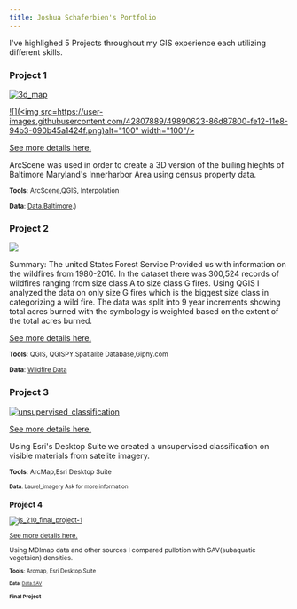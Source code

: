 ```yaml
---
title: Joshua Schaferbien's Portfolio
---
```


I've highlighed  5 Projects throughout my GIS experience each utilizing different skills.

### Project 1

[![3d_map](https://user-images.githubusercontent.com/42807889/49681322-cf3c1280-fa6d-11e8-81bf-d96f2be6bcce.GIF)](https://jrschaferb.github.io/Project%201/schaferbien_Project_1.html)

[![](<img src=https://user-images.githubusercontent.com/42807889/49890623-86d87800-fe12-11e8-94b3-090b45a1424f.png)alt="100" width="100"/>](https://user-images.githubusercontent.com/42807889/49681322-cf3c1280-fa6d-11e8-81bf-d96f2be6bcce.GIF)

[See more details here.](https://jrschaferb.github.io/Project%201/schaferbien_Project_1.html)

ArcScene was used in order to create a 3D version of the builing hieghts of Baltimore Maryland's Innerharbor Area using census property data.

<small>__Tools__: ArcScene,QGIS, Interpolation</small>

<small>__Data__:
[Data.Baltimore](https://data.baltimorecity.gov/Geographic/Building-Footprint-Shape/deus-s85f).)</small>

### Project 2

[![](https://media.giphy.com/media/Yk1Ld08LwKh4ytPH50/giphy.gif)](https://jrschaferb.github.io/Project%202/schaferbien_Project_2.html)

Summary: The united States Forest Service Provided us with information on the wildfires from 1980-2016. In the dataset there was 300,524 records of wildfires ranging from size class A to size class G fires. Using QGIS I analyzed the data on only size G fires which is the biggest size class in categorizing a wild fire. The data was split into 9 year increments showing total acres burned with the symbology is weighted based on the extent of the total acres burned.   

[See more details here.](https://jrschaferb.github.io/Project%202/schaferbien_Project_2.html)

<small>__Tools__: QGIS, QGISPY.Spatialite Database,Giphy.com</small>

<small>__Data__:
[Wildfire Data](https://wildfire.cr.usgs.gov/firehistory/data.html)</small>

### Project 3

[![unsupervised_classification](https://user-images.githubusercontent.com/42807889/49681481-70c46380-fa70-11e8-9861-9585bb6143b7.jpg)](https://jrschaferb.github.io/Project%203/Project_3.html)

[See more details here.](https://jrschaferb.github.io/Project%203/Project_3.html)

Using Esri's Desktop Suite we created a unsupervised classification on visible materials from satelite imagery.

<small>__Tools__: ArcMap,Esri Desktop Suite

<small>__Data__:
Laurel_imagery Ask for more information </small>

### Project 4

[![js_210_final_project-1](https://user-images.githubusercontent.com/42807889/49681927-c2242100-fa77-11e8-9d07-588f33869bec.jpg)](https://jrschaferb.github.io/Project%204/project_4.html)

[See more details here.](https://jrschaferb.github.io/Project%204/project_4.html)

Using MDImap data and other sources I compared pullotion with SAV(subaquatic vegetaion) densities.

<small>__Tools__: Arcmap, Esri Desktop Suite

<small>__Data__:
[Data.SAV](http://geodata.md.gov/sggatlas/index.html?sggWebmap=83c1553112794d0d81db4f4304345357&sggTheme=streamHealth&extent=-79.1489,38.0633,-75.0922,39.874&extentBBox=-8555926.975646812,4770258.749917697,-8522027.153602384,4802400.52031157&extentSR=102100)
 

### Final Project 
